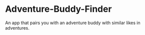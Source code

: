 # Adventure-Buddy-Finder
An app that pairs you with an adventure buddy with similar likes in adventures.
